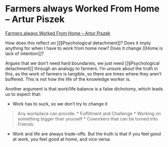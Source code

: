 # Farmers always Worked From Home &#8211; Artur Piszek
[Farmers always Worked From Home &#8211; Artur Piszek](https://piszek.com/2021/07/26/farmers-work-from-home/)

How does this reflect on [[§Psychological detachment]]? Does it imply anything for when I have to work from home now? Does it change [[Home is lack of intention]]?

Argues that we don’t need hard boundaries, we just need [[§Psychological detachment]] through an analogy to farmers. I’m unsure about the truth in this, as the work of farmers is tangible, so there are times where they aren’t buffered. This is not how the life of the knowledge worker is.

Another argument is that work/life balance is a false dichotomy, which leads us to expect that:
* Work has to suck, so we don’t try to change it

> Any workplace can provide:
	* 	Fulfillment and Challenge
	* 	Working on something bigger than yourself
	* 	Coworkers that can be turned into Friends.

* Work and life are always trade-offs. But the truth is that if you feel good at work, you feel good at home, and vice versa.

<!-- #Readable -->

<!-- {BearID:2999AAC6-8C84-4846-B3E2-37C9734C450B-37104-00000544AFC80B54} -->
